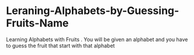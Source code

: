 # Leraning-Alphabets-by-Guessing-Fruits-Name
 Learning Alphabets with Fruits . You will be given an alphabet and you have to guess the fruit that start with that alphabet
